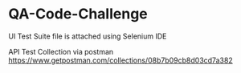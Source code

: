 # QA-Code-Challenge

UI Test Suite file is attached using Selenium IDE


API Test Collection via postman
https://www.getpostman.com/collections/08b7b09cb8d03cd7a382


